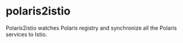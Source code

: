 # polaris2istio
Polaris2istio watches Polaris registry and synchronize all the Polaris services to Istio.
